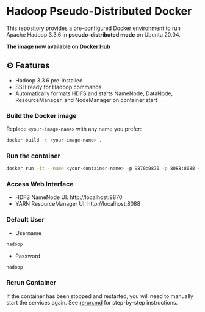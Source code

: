 # Hadoop Pseudo-Distributed Docker

This repository provides a pre-configured Docker environment to run Apache Hadoop 3.3.6 in **pseudo-distributed mode** on Ubuntu 20.04.

**The image now available on [Docker Hub](https://hub.docker.com/repository/docker/w0pal/hadoop-custom)**

## ⚙️ Features

- Hadoop 3.3.6 pre-installed
- SSH ready for Hadoop commands
- Automatically formats HDFS and starts NameNode, DataNode, ResourceManager, and NodeManager on container start

### Build the Docker image

Replace `<your-image-name>` with any name you prefer:

```bash
docker build -t <your-image-name> .
```

### Run the container

```bash
docker run -it --name <your-container-name> -p 9870:9870 -p 8088:8088 <your-image-name>
```

### Access Web Interface

- HDFS NameNode UI: http://localhost:9870
- YARN ResourceManager UI: http://localhost:8088

### Default User

- Username

```bash
hadoop
```

- Password

```bash
hadoop
```

### Rerun Container

If the container has been stopped and restarted, you will need to manually start the services again.
See [rerun.md](rerun.md) for step-by-step instructions.
